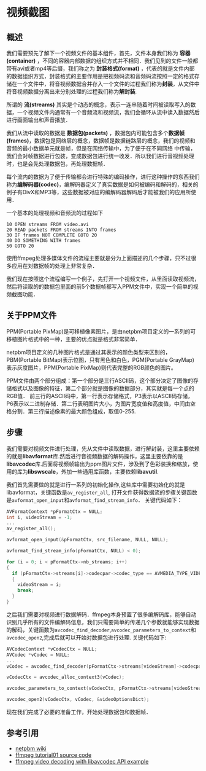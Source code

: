 # 视频截图

## 概述

我们需要预先了解下一个视频文件的基本组件，首先，文件本身我们称为 **容器(container)** ，不同的容器内部数据的组织方式并不相同．我们见到的文件一般都带有avi或者mp4等后缀，我们称之为 **封装格式(format)** ，代表的就是文件内部的数据组织方式，封装格式的主要作用是把视频码流和音频码流按照一定的格式存储在一个文件中，将音视频数据合并存入一个文件的过程我们称为**封装**，从文件中将音视频数据分离出来分别处理的过程我们称为**解封装**.

所谓的 **流(streams)** 其实是个动态的概念，表示一连串随着时间被读取写入的数据，一个视频文件内通常有一个音频流和视频流，我们会循环从流中读入数据然后进行画面输出和声音播放．

我们从流中读取的数据是 **数据包(packets)** ，数据包内可能包含多个**数据帧(frames)**，数据包是网络层的概念，数据帧是数据链路层的概念，我们的视频和音频的最小数据单元就是帧，但是在网络传输中，为了便于在不同网络
中传输，我们会对帧数据进行包装，变成数据包进行统一收发．所以我们进行音视频处理时，也是会先处理数据包，再处理数据帧．

每个流内的数据为了便于传输都会进行特殊的编码操作，进行这种操作的东西我们称为**编解码器(codec)**，编解码器定义了真实数据是如何被编码和解码的，相关的例子有DivX和MP3等，这些数据被对应的编解码器解码后才能被我们的应用所使用．

一个基本的处理视频和音频流的过程如下
```text
10 OPEN streams FROM video.avi
20 READ packets FROM streams INTO frames
30 IF frames NOT COMPLETE GOTO 20
40 DO SOMETHING WITH frames
50 GOTO 20
```

使用ffmpeg处理多媒体文件的流程主要就是分为上面描述的几个步骤，只不过很多应用在对数据帧的处理上非常复杂．

我们现在按照这个流程编写一个例子，先打开一个视频文件，从里面读取视频流，然后将读取的的数据包里面的前5个数据帧都写入PPM文件中，实现一个简单的视频截图功能．

## 关于PPM文件

PPM(Portable PixMap)是可移植像素图片，是由netpbm项目定义的一系列的可移植图片格式中的一种，主要的优点就是格式非常简单．

netpbm项目定义的几种图片格式是通过其表示的颜色类型来区别的，PBM(Portable BitMap)表示位图，只有黑色和白色，PGM(Portable GrayMap)表示灰度图片，PPM(Portable PixMap)则代表完整的RGB颜色的图片。

PPM文件由两个部分组成：第一个部分是三行ASCII码，这个部分决定了图像的存储格式以及图像的特征，第二个部分就是图像的数据部分，其实就是每一个点的RGB值．
前三行的ASCII码中，第一行表示存储格式，P3表示以ASCII码存储，P6表示以二进制存储．第二行表明图片大小，为图片宽度值和高度值，中间由空格分割．第三行描述像素的最大颜色组成，取值0-255.

## 步骤

我们需要对视频文件进行处理，先从文件中读取数据，进行解封装，这里主要依赖的就是**libavformat**库.然后进行音视频数据的解码操作，这里主要依靠的是**libavcodec**库.后面将视频帧输出为ppm图片文件，涉及到了色彩装换和缩放，使用的库为**libswscale**，外加一些通用库函数，主要依赖**libavutil**.

我们首先需要做的就是进行一系列的初始化操作,这些库中需要初始化的就是libavformat，关键函数是`av_register_all`,
打开文件获得数据流的步骤关键函数是`avformat_open_input`和`avformat_find_stream_info`．
关键代码如下：
```C
AVFormatContext *pFormatCtx = NULL;
int i, videoStream = -1;
...
av_register_all();

avformat_open_input(&pFormatCtx, src_filename, NULL, NULL);

avformat_find_stream_info(pFormatCtx, NULL) < 0);

for (i = 0; i < pFormatCtx->nb_streams; i++)
{
  if (pFormatCtx->streams[i]->codecpar->codec_type == AVMEDIA_TYPE_VIDEO)
  {
    videoStream = i;
    break;
  }
}
```

之后我们需要对视频进行数据解码．ffmpeg本身预置了很多编解码库，能够自动识别几乎所有的文件编解码信息，我们只需要简单的传递几个参数就能够实现数据的解码，关键函数为`avcodec_find_decoder`,`avcodec_parameters_to_context`和`avcodec_open2`,完成后就可以开始对数据包进行处理.
关键代码如下:
```C
AVCodecContext *vCodecCtx = NULL;
AVCodec *vCodec = NULL;
...
vCodec = avcodec_find_decoder(pFormatCtx->streams[videoStream]->codecpar->codec_id);

vCodecCtx = avcodec_alloc_context3(vCodec);

avcodec_parameters_to_context(vCodecCtx, pFormatCtx->streams[videoStream]->codecpar);

avcodec_open2(vCodecCtx, vCodec, &videoOptionsDict);
```

现在我们完成了必要的准备工作，开始处理数据包和数据帧．







## 参考引用

* [netpbm wiki](https://en.wikipedia.org/wiki/Netpbm_format)
* [ffmpeg tutorial01 source code](https://github.com/mpenkov/ffmpeg-tutorial/blob/master/tutorial01.c)
* [ffmpeg video decoding with libavcodec API example](http://www.ffmpeg.org/doxygen/3.4/decode_video_8c-example.html)



